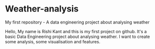 # Weather-analysis
My first repository - A data engineering project about analysing weather

Hello, My name is Rishi Kant and this is my first project on github. It's a basic Data Engineering
project about analysing weather. I want to create some analysis, some visualisation and features.

